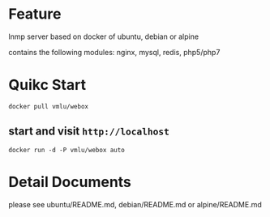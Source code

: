 # Feature

lnmp server based on docker of ubuntu, debian or alpine

contains the following modules: nginx, mysql, redis, php5/php7

# Quikc Start

```shell
docker pull vmlu/webox
```

## start and visit `http://localhost`

```shell
docker run -d -P vmlu/webox auto
```

# Detail Documents

please see ubuntu/README.md, debian/README.md or alpine/README.md
